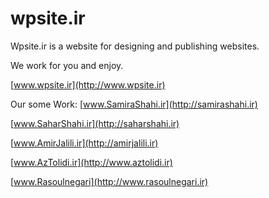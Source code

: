 # wpsite.ir
Wpsite.ir is a website for designing and publishing websites.

We work for you and enjoy.

[www.wpsite.ir](http://www.wpsite.ir)

Our some Work: 
[www.SamiraShahi.ir](http://samirashahi.ir)

[www.SaharShahi.ir](http://saharshahi.ir)

[www.AmirJalili.ir](http://amirjalili.ir)

[www.AzTolidi.ir](http://www.aztolidi.ir)

[www.Rasoulnegari](http://www.rasoulnegari.ir)


